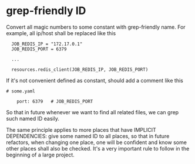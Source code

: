 grep-friendly ID
================

Convert all magic numbers to some constant with grep-friendly name.
For example, all ip/host shall be replaced like this


      JOB_REDIS_IP = "172.17.0.1"
      JOB_REDIS_PORT = 6379

      ...

      resources.redis_client(JOB_REDIS_IP, JOB_REDIS_PORT)

If it's not convenient defined as constant, should add a comment like
this

	# some.yaml

        port: 6379   # JOB_REDIS_PORT

So that in future whenever we want to find all related files,
we can grep such named ID easily.

The same principle applies to more places that have IMPLICIT DEPENDENCIES:
give some named ID to all places, so that in future refactors, when
changing one place, one will be confident and know some other places
shall also be checked. It's a very important rule to follow in the
beginning of a large project.
